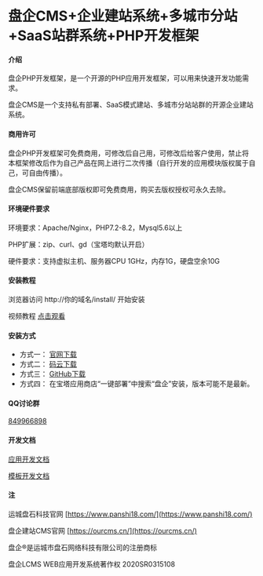 # 盘企CMS+企业建站系统+多城市分站+SaaS站群系统+PHP开发框架

#### 介绍

盘企PHP开发框架，是一个开源的PHP应用开发框架，可以用来快速开发功能需求。

盘企CMS是一个支持私有部署、SaaS模式建站、多城市分站站群的开源企业建站系统。

#### 商用许可

盘企PHP开发框架可免费商用，可修改后自己用，可修改后给客户使用，禁止将本框架修改后作为自己产品在网上进行二次传播（自行开发的应用模块版权属于自己，可自由传播）。

盘企CMS保留前端底部版权即可免费商用，购买去版权授权可永久去除。

#### 环境硬件要求

环境要求：Apache/Nginx，PHP7.2-8.2，Mysql5.6以上

PHP扩展：zip、curl、gd（宝塔均默认开启）

硬件要求：支持虚拟主机、服务器CPU 1GHz，内存1G，硬盘空余10G

#### 安装教程

浏览器访问 http://你的域名/install/ 开始安装

视频教程 [点击观看](https://ourcms.cn/show/news-1.html)

#### 安装方式

 - 方式一： [官网下载](https://ourcms.cn/list/55-1.html)
 - 方式二： [码云下载](https://gitee.com/luckymoke/LCMS.OPEN/releases)
 - 方式三： [GitHub下载](https://github.com/LuckyMoke/LCMS.OPEN/releases)
 - 方式四： 在宝塔应用商店“一键部署”中搜索“盘企”安装，版本可能不是最新。

#### QQ讨论群

[849966898](https://jq.qq.com/?\_wv=1027&k=5hOL21w)

#### 开发文档

[应用开发文档](https://www.kancloud.cn/luckymoke/lcms)

[模板开发文档](https://doc.ourcms.cn/)

#### 注

运城盘石科技官网 [https://www.panshi18.com/](https://www.panshi18.com/)

盘企建站CMS官网 [https://ourcms.cn/](https://ourcms.cn/)

盘企®是运城市盘石网络科技有限公司的注册商标

盘企LCMS WEB应用开发系统著作权 2020SR0315108